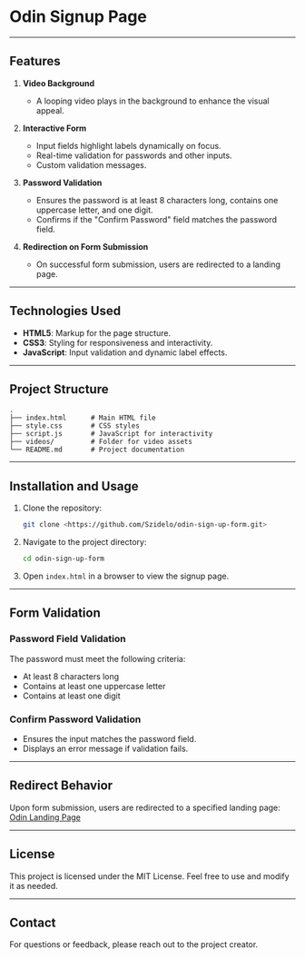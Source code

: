 # Odin Signup Page

---

## Features

1. **Video Background**

    - A looping video plays in the background to enhance the visual appeal.

2. **Interactive Form**

    - Input fields highlight labels dynamically on focus.
    - Real-time validation for passwords and other inputs.
    - Custom validation messages.

3. **Password Validation**

    - Ensures the password is at least 8 characters long, contains one uppercase letter, and one digit.
    - Confirms if the "Confirm Password" field matches the password field.

4. **Redirection on Form Submission**

    - On successful form submission, users are redirected to a landing page.

---

## Technologies Used

-   **HTML5**: Markup for the page structure.
-   **CSS3**: Styling for responsiveness and interactivity.
-   **JavaScript**: Input validation and dynamic label effects.

---

## Project Structure

```
.
├── index.html      # Main HTML file
├── style.css       # CSS styles
├── script.js       # JavaScript for interactivity
├── videos/         # Folder for video assets
└── README.md       # Project documentation
```

---

## Installation and Usage

1. Clone the repository:

    ```bash
    git clone <https://github.com/Szidelo/odin-sign-up-form.git>
    ```

2. Navigate to the project directory:

    ```bash
    cd odin-sign-up-form
    ```

3. Open `index.html` in a browser to view the signup page.

---

## Form Validation

### Password Field Validation

The password must meet the following criteria:

-   At least 8 characters long
-   Contains at least one uppercase letter
-   Contains at least one digit

### Confirm Password Validation

-   Ensures the input matches the password field.
-   Displays an error message if validation fails.

---

## Redirect Behavior

Upon form submission, users are redirected to a specified landing page:
[Odin Landing Page](https://szidelo.github.io/odin-landing-page/)

---

## License

This project is licensed under the MIT License. Feel free to use and modify it as needed.

---

## Contact

For questions or feedback, please reach out to the project creator.
